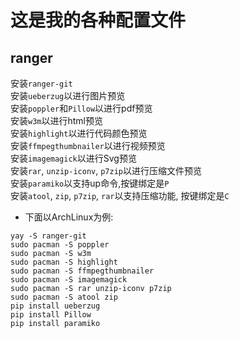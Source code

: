 # 这是我的各种配置文件

## ranger<br/>
安装`ranger-git`<br/>
安装`ueberzug`以进行图片预览<br/>
安装`poppler`和`Pillow`以进行pdf预览<br/>
安装`w3m`以进行html预览<br/>
安装`highlight`以进行代码颜色预览<br/>
安装`ffmpegthumbnailer`以进行视频预览<br/>
安装`imagemagick`以进行Svg预览<br/>
安装`rar`, `unzip-iconv`, `p7zip`以进行压缩文件预览<br/>
安装`paramiko`以支持up命令,按键绑定是`P`<br/>
安装`atool`, `zip`, `p7zip`, `rar`以支持压缩功能, 按键绑定是`C`<br/>

- 下面以ArchLinux为例:
```
yay -S ranger-git
sudo pacman -S poppler
sudo pacman -S w3m
sudo pacman -S highlight
sudo pacman -S ffmpegthumbnailer
sudo pacman -S imagemagick
sudo pacman -S rar unzip-iconv p7zip
sudo pacman -S atool zip
pip install ueberzug
pip install Pillow
pip install paramiko
```

